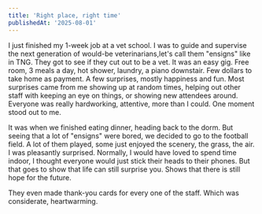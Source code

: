 ```yaml
---
title: 'Right place, right time'
publishedAt: '2025-08-01'
---
```

I just finished my 1-week job at a vet school. I was to guide and supervise the next generation of would-be veterinarians,let's call them "ensigns" like in TNG. They got to see if they cut out to be a vet. It was an easy gig. Free room, 3 meals a day, hot shower, laundry, a piano downstair. Few dollars to take home as payment. A few surprises, mostly happiness and fun. Most surprises came from me showing up at random times, helping out other staff with keeping an eye on things, or showing new attendees around. Everyone was really hardworking, attentive, more than I could. One moment stood out to me.

It was when we finished eating dinner, heading back to the dorm. But seeing that a lot of "ensigns" were bored, we decided to go to the football field. A lot of them played, some just enjoyed the scenery, the grass, the air. I was pleasantly surprised. Normally, I would have loved to spend time indoor, I thought everyone would just stick their heads to their phones. But that goes to show that life can still surprise you. Shows that there is still hope for the future.

They even made thank-you cards for every one of the staff. Which was considerate, heartwarming.
